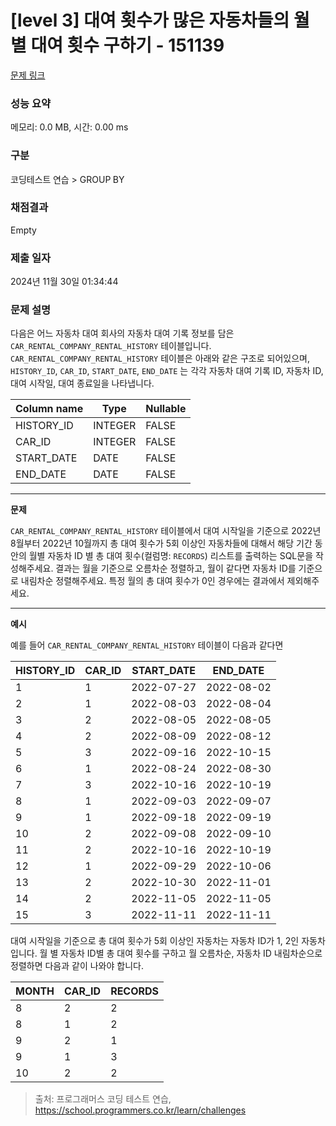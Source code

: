 # \[level 3] 대여 횟수가 많은 자동차들의 월별 대여 횟수 구하기 - 151139

[문제 링크](https://school.programmers.co.kr/learn/courses/30/lessons/151139)

### 성능 요약

메모리: 0.0 MB, 시간: 0.00 ms

### 구분

코딩테스트 연습 > GROUP BY

### 채점결과

Empty

### 제출 일자

2024년 11월 30일 01:34:44

### 문제 설명

다음은 어느 자동차 대여 회사의 자동차 대여 기록 정보를 담은 `CAR_RENTAL_COMPANY_RENTAL_HISTORY` 테이블입니다. `CAR_RENTAL_COMPANY_RENTAL_HISTORY` 테이블은 아래와 같은 구조로 되어있으며, `HISTORY_ID`, `CAR_ID`, `START_DATE`, `END_DATE` 는 각각 자동차 대여 기록 ID, 자동차 ID, 대여 시작일, 대여 종료일을 나타냅니다.

| Column name | Type    | Nullable |
| ----------- | ------- | -------- |
| HISTORY\_ID | INTEGER | FALSE    |
| CAR\_ID     | INTEGER | FALSE    |
| START\_DATE | DATE    | FALSE    |
| END\_DATE   | DATE    | FALSE    |

***

**문제**

`CAR_RENTAL_COMPANY_RENTAL_HISTORY` 테이블에서 대여 시작일을 기준으로 2022년 8월부터 2022년 10월까지 총 대여 횟수가 5회 이상인 자동차들에 대해서 해당 기간 동안의 월별 자동차 ID 별 총 대여 횟수(컬럼명: `RECORDS`) 리스트를 출력하는 SQL문을 작성해주세요. 결과는 월을 기준으로 오름차순 정렬하고, 월이 같다면 자동차 ID를 기준으로 내림차순 정렬해주세요. 특정 월의 총 대여 횟수가 0인 경우에는 결과에서 제외해주세요.

***

**예시**

예를 들어 `CAR_RENTAL_COMPANY_RENTAL_HISTORY` 테이블이 다음과 같다면

| HISTORY\_ID | CAR\_ID | START\_DATE | END\_DATE  |
| ----------- | ------- | ----------- | ---------- |
| 1           | 1       | 2022-07-27  | 2022-08-02 |
| 2           | 1       | 2022-08-03  | 2022-08-04 |
| 3           | 2       | 2022-08-05  | 2022-08-05 |
| 4           | 2       | 2022-08-09  | 2022-08-12 |
| 5           | 3       | 2022-09-16  | 2022-10-15 |
| 6           | 1       | 2022-08-24  | 2022-08-30 |
| 7           | 3       | 2022-10-16  | 2022-10-19 |
| 8           | 1       | 2022-09-03  | 2022-09-07 |
| 9           | 1       | 2022-09-18  | 2022-09-19 |
| 10          | 2       | 2022-09-08  | 2022-09-10 |
| 11          | 2       | 2022-10-16  | 2022-10-19 |
| 12          | 1       | 2022-09-29  | 2022-10-06 |
| 13          | 2       | 2022-10-30  | 2022-11-01 |
| 14          | 2       | 2022-11-05  | 2022-11-05 |
| 15          | 3       | 2022-11-11  | 2022-11-11 |

대여 시작일을 기준으로 총 대여 횟수가 5회 이상인 자동차는 자동차 ID가 1, 2인 자동차입니다. 월 별 자동차 ID별 총 대여 횟수를 구하고 월 오름차순, 자동차 ID 내림차순으로 정렬하면 다음과 같이 나와야 합니다.

| MONTH | CAR\_ID | RECORDS |
| ----- | ------- | ------- |
| 8     | 2       | 2       |
| 8     | 1       | 2       |
| 9     | 2       | 1       |
| 9     | 1       | 3       |
| 10    | 2       | 2       |

> 출처: 프로그래머스 코딩 테스트 연습, https://school.programmers.co.kr/learn/challenges
